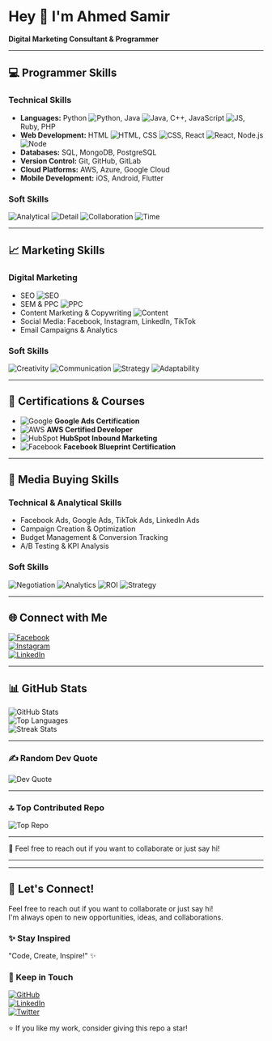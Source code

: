 # Hey 👋 I'm Ahmed Samir  
**Digital Marketing Consultant & Programmer**

---

## 💻 Programmer Skills

### Technical Skills
- **Languages:** Python ![Python](https://img.shields.io/badge/-Python-3776AB?logo=python&logoColor=white), Java ![Java](https://img.shields.io/badge/-Java-007396?logo=java&logoColor=white), C++, JavaScript ![JS](https://img.shields.io/badge/-JavaScript-F7DF1E?logo=javascript&logoColor=black), Ruby, PHP  
- **Web Development:** HTML ![HTML](https://img.shields.io/badge/-HTML-E34F26?logo=html5&logoColor=white), CSS ![CSS](https://img.shields.io/badge/-CSS-1572B6?logo=css3&logoColor=white), React ![React](https://img.shields.io/badge/-React-61DAFB?logo=react&logoColor=black), Node.js ![Node](https://img.shields.io/badge/-Node.js-339933?logo=node.js&logoColor=white)  
- **Databases:** SQL, MongoDB, PostgreSQL  
- **Version Control:** Git, GitHub, GitLab  
- **Cloud Platforms:** AWS, Azure, Google Cloud  
- **Mobile Development:** iOS, Android, Flutter  

### Soft Skills
![Analytical](https://img.shields.io/badge/Analytical-Think-blue) ![Detail](https://img.shields.io/badge/Attention-toDetail-green) ![Collaboration](https://img.shields.io/badge/Collaboration-Teamwork-orange) ![Time](https://img.shields.io/badge/Time-Management-purple)  

---

## 📈 Marketing Skills

### Digital Marketing
- SEO ![SEO](https://img.shields.io/badge/SEO-orange)  
- SEM & PPC ![PPC](https://img.shields.io/badge/PPC-cyan)  
- Content Marketing & Copywriting ![Content](https://img.shields.io/badge/Content-Marketing-red)  
- Social Media: Facebook, Instagram, LinkedIn, TikTok  
- Email Campaigns & Analytics  

### Soft Skills
![Creativity](https://img.shields.io/badge/Creativity-yellow) ![Communication](https://img.shields.io/badge/Communication-blueviolet) ![Strategy](https://img.shields.io/badge/Strategy-darkgreen) ![Adaptability](https://img.shields.io/badge/Adaptability-lightblue)  

---

## 🏅 Certifications & Courses
- ![Google](https://img.shields.io/badge/Google-Ads-blue) **Google Ads Certification**  
- ![AWS](https://img.shields.io/badge/AWS-Certified%20Developer-orange) **AWS Certified Developer**  
- ![HubSpot](https://img.shields.io/badge/HubSpot-Inbound%20Marketing-red) **HubSpot Inbound Marketing**  
- ![Facebook](https://img.shields.io/badge/Facebook-Blueprint-blueviolet) **Facebook Blueprint Certification**  

---

## 📣 Media Buying Skills

### Technical & Analytical Skills
- Facebook Ads, Google Ads, TikTok Ads, LinkedIn Ads  
- Campaign Creation & Optimization  
- Budget Management & Conversion Tracking  
- A/B Testing & KPI Analysis  

### Soft Skills
![Negotiation](https://img.shields.io/badge/Negotiation-purple) ![Analytics](https://img.shields.io/badge/Analytics-lightgreen) ![ROI](https://img.shields.io/badge/ROI-focus-blue) ![Strategy](https://img.shields.io/badge/StrategicPlanning-orange)  

---

## 🌐 Connect with Me
[![Facebook](https://img.shields.io/badge/Facebook-%231877F2.svg?logo=Facebook&logoColor=white)](https://facebook.com/ahmed.sameir.mo1)  
[![Instagram](https://img.shields.io/badge/Instagram-%23E4405F.svg?logo=Instagram&logoColor=white)](https://instagram.com/ahmedsamir.mo/)  
[![LinkedIn](https://img.shields.io/badge/LinkedIn-%230077B5.svg?logo=linkedin&logoColor=white)](https://linkedin.com/in/ahmedsamirmo/)

---

## 📊 GitHub Stats
![GitHub Stats](https://github-readme-stats.vercel.app/api?username=ahmedsameir&theme=dark&hide_border=false&include_all_commits=true&count_private=true)  
![Top Languages](https://github-readme-stats.vercel.app/api/top-langs/?username=ahmedsameir&theme=dark&hide_border=false&include_all_commits=true&count_private=true&layout=compact)  
![Streak Stats](https://nirzak-streak-stats.vercel.app/?user=ahmedsameir&theme=dark&hide_border=false)  

---

### ✍️ Random Dev Quote
![Dev Quote](https://quotes-github-readme.vercel.app/api?type=horizontal&theme=radical)  

---

### 🔝 Top Contributed Repo
![Top Repo](https://github-contributor-stats.vercel.app/api?username=ahmedsameir&limit=5&theme=dark&combine_all_yearly_contributions=true)  

---

💬 Feel free to reach out if you want to collaborate or just say hi!

---

---

## 💬 Let's Connect!
Feel free to reach out if you want to collaborate or just say hi!  
I'm always open to new opportunities, ideas, and collaborations.  

### ✨ Stay Inspired
"Code, Create, Inspire!" ✨  

### 🚀 Keep in Touch
[![GitHub](https://img.shields.io/badge/GitHub-Follow-black?logo=github&logoColor=white)](https://github.com/ahmedsameir)  
[![LinkedIn](https://img.shields.io/badge/LinkedIn-Follow-blue?logo=linkedin&logoColor=white)](https://linkedin.com/in/ahmedsamirmo/)  
[![Twitter](https://img.shields.io/badge/Twitter-Follow-1DA1F2?logo=twitter&logoColor=white)](https://twitter.com/)  


⭐ If you like my work, consider giving this repo a star!  




<!-- Proudly created with GPRM (https://gprm.itsvg.in) -->

